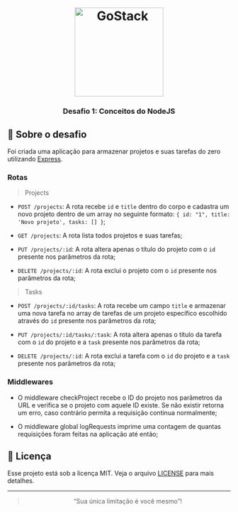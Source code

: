 <h1 align="center">
    <img alt="GoStack" src="https://rocketseat-cdn.s3-sa-east-1.amazonaws.com/bootcamp-header.png" width="200px" />
</h1>

<h3 align="center">
  Desafio 1: Conceitos do NodeJS
</h3>

## :rocket: Sobre o desafio

Foi criada uma aplicação para armazenar projetos e suas tarefas do zero utilizando [Express](https://expressjs.com/pt-br/).

### Rotas

> Projects

- `POST /projects`: A rota recebe `id` e `title` dentro do corpo e cadastra um novo projeto dentro de um array no seguinte formato: `{ id: "1", title: 'Novo projeto', tasks: [] }`;

- `GET /projects`: A rota lista todos projetos e suas tarefas;

- `PUT /projects/:id`: A rota altera apenas o título do projeto com o `id` presente nos parâmetros da rota;

- `DELETE /projects/:id`: A rota exclui o projeto com o `id` presente nos parâmetros da rota;

> Tasks

- `POST /projects/:id/tasks`: A rota recebe um campo `title` e armazenar uma nova tarefa no array de tarefas de um projeto específico escolhido através do `id` presente nos parâmetros da rota;

- `PUT /projects/:id/tasks/:task`: A rota altera apenas o título da tarefa com o `id` do projeto e a `task` presente nos parâmetros da rota;

- `DELETE /projects/:id`: A rota exclui a tarefa com o `id` do projeto e a `task` presente nos parâmetros da rota;

### Middlewares

- O middleware  checkProject recebe o ID do projeto nos parâmetros da URL e verifica se o projeto com aquele ID existe. Se não existir retorna um erro, caso contrário permita a requisição continua normalmente;

- O middleware global logRequests imprime uma contagem de quantas requisições foram feitas na aplicação até então;

## :memo: Licença

Esse projeto está sob a licença MIT. Veja o arquivo [LICENSE](LICENSE.md) para mais detalhes.

---

<blockquote align="center">“Sua única limitação é você mesmo”!</blockquote>
